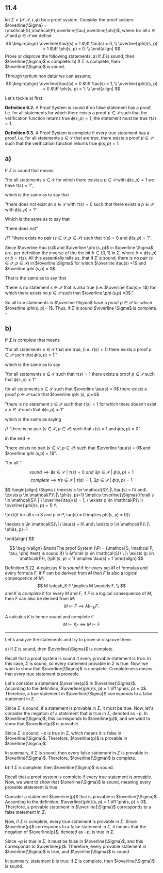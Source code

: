 

## 11.4
let $\Sigma = (\mathcal{S}, \mathcal{P}, \tau, \phi)$ be a proof system. Consider the proof system. $\overline{\Sigma} = (\mathcal{S},\mathcal{P},\overline{\tau},\overline{\phi})$, where for all $s\in\mathcal{S}$ and $p \in \mathcal{P}$ we define
$$
\begin{align}
\overline{\tau}(s) = 1 &\iff \tau(s) = 0, \\
\overline{\phi}(s, p) = 1 &\iff \phi(s, p) = 0. \\
\end{align}
$$
Prove or disprove the following statements.
a) If $\Sigma$ is sound, then $\overline{\Sigma}$ is complete.
b) If $\Sigma$ is complete, then $\overline{\Sigma}$ is sound.






Through tertium non datur we can assume;
$$
\begin{align}
\overline{\tau}(s) = 0 &\iff \tau(s) = 1, \\
\overline{\phi}(s, p) = 0 &\iff \phi(s, p) = 1. \\
\end{align}
$$


Let's tackle a) first. 


**Definition 6.2.**
A Proof System is sound if no false statement has a proof, i.e. for all statements for which there exists a proof $p \in \mathcal P$ such that the verification function returns true $\phi(s, p)=1$, the statement must be true $\tau(s)=1$.

**Definition 6.3.**
A Proof System is complete if every true statement has a proof, i.e. for all statements $s \in \mathcal S$ that are true, there exists a proof $p\in \mathcal P$ such that the verification function returns true $\phi(s,p) =1$.




## a)

If $\Sigma$ is sound that means

"for all statements $s \in \mathcal S$ for which there exists a $p \in \mathcal P$ with $\phi(s,p) = 1$ we have $\tau(s)=1$",

which is the same as to say that

"there does not exist an $s \in \mathcal S$ with $\tau(s) = 0$ such that there exists a $p \in \mathcal P$ with $\phi(s, p) =1$".

Which is the same as to say that 

"there does not"

//?
"there exists no pair $(s \in \mathcal S, p \in \mathcal P)$ such that $\tau(s) = 0$ and $\phi (s,p) = 1$".

Since $\overline \tau (s)$ and $\overline \phi (s, p)$ in $\overline \Sigma$ are, per definition the inverse of the the bit $b \in \{0, 1\}$ in $\Sigma$, where $b= \phi(s,p)$ or $b = \tau(s)$.
All this essentially tells us, that if $\Sigma$ is sound, there is no pair $(s \in \mathcal S, p \in \mathcal P)$ in $\overline \Sigma$ for which $\overline \tau(s) =1$ and $\overline \phi (s,p) = 0$.

That is the same as to say that

"there is no statement $s \in \mathcal S$  that is also true (i.e. $\overline \tau(s)= 1$) for which there exists no $p \in \mathcal P$ such that $\overline \phi (s,p) =0$."

So all true statements in $\overline \Sigma$ have a proof $p \in \mathcal P$ for which $\overline \phi(s, p)= 1$. Thus, if $\Sigma$ is sound $\overline \Sigma$ is complete.
$\square$



## b)

If $\Sigma$ is complete that means

"for all statements $s\in \mathcal S$ that are true, (i.e. $\tau(s)=1$) there exists a proof $p \in \mathcal P$ such that $\phi(s, p) = 1$."

which is the same as to say

"for all statements $s \in \mathcal S$ such that $\tau (s)= 1$ there exists a proof $p \in \mathcal P$ such that $\phi(s, p)= 1$"





for all statements $s \in \mathcal S$ such that $\overline \tau(s) = 0$ there exists a proof $p \in \mathcal P$ such that $\overline \phi (s, p)=0$ 



"there is no statement $s \in \mathcal S$ such that $\tau (s)=1$ for which there doesn't exist a $p \in \mathcal P$  such that $\phi(s, p)=1$"

which is the same as saying




//
"there is no pair ($s \in \mathcal S, p \in \mathcal P)$ such that $\tau(s)=1$ and $\phi(s, p) =0$"




in the end ->

"there exists no pair $(s \in \mathcal S, p \in \mathcal P)$ such that $\overline \tau(s) = 0$ and $\overline \phi (s,p) = 1$".






"for all "
























$$sound \implies \nexists  s \in \mathcal{S}\ |\ \tau(s) = 0\ and\ \exists p \in \mathcal{P}\ |\ \phi(s, p)=1
$$
$$
complete \implies \forall s \in \mathcal{S}\ | \ \tau(s) = 1, \ \exists p \in \mathcal{P}\ |\ \phi(s, p) = 1
$$





$$
\begin{align}
\Sigma ( \nexists  s \in \mathcal{S}\ |\ \tau(s) = 0\ and\ \exists p \in \mathcal{P}\ |\ \phi(s, p)=1) \implies  \overline{\Sigma}(\forall s \in \mathcal{S}\ | \ \overline{\tau}(s) = 1, \ \exists p \in \mathcal{P}\ |\ \overline{\phi}(s, p) = 1) \\\\

\text{if for all s in S and p in P, tau(s) = 0 implies phi(s, p) = 0}\\


\nexists  s \in \mathcal{S}\ |\ \tau(s) = 0\ and\ \exists p \in \mathcal{P}\ |\ \phi(s, p)=1

\end{align}
$$




$$
\begin{align}
&\text{The proof System }\Pi = (\mathcal S, \mathcal P, \tau, \phi) \text{ is sound if} \\
&\forall (s \in \mathcal{S}) \ |\ \exists (p \in \mathcal{P}), (\phi(s, p) = 1) \implies \tau(s) = 1
\end{align}
$$ 












Definition 6.22.
A calculus $K$ is *sound* if for every set $M$ of formulas and every formula $F$, if $F$ can be derived from $M$ then $F$ is also a logical consequence of $M$:
$$
M \vdash_K F \implies M \models F, \\
$$
and $K$ is *complete* if for every $M$ and $F$, if $F$ is a logical consequence of $M$, then $F$ can also be derived from $M$: 
$$
M \models F \implies M \vdash_K F.
$$

A calculus $K$ is hence sound and complete if
$$
M \vdash K_F \iff M \models F
$$







___

Let's analyze the statements and try to prove or disprove them:

a) If $\Sigma$ is sound, then $\overline{\Sigma}$ is complete.

Recall that a proof system is sound if every provable statement is true. In this case, $\Sigma$ is sound, so every statement provable in $\Sigma$ is true. Now, we want to show that $\overline{\Sigma}$ is complete. Completeness means that every true statement is provable.

Let's consider a statement $\overline{p}$ in $\overline{\Sigma}$. According to the definition, $\overline{\phi}(s, p) = 1 \iff \phi(s, p) = 0$. Therefore, a true statement in $\overline{\Sigma}$ corresponds to a false statement in $\Sigma$.

Since $\Sigma$ is sound, if a statement is provable in $\Sigma$, it must be true. Now, let's consider the negation of a statement that is true in $\Sigma$, denoted as $\neg p$. In $\overline{\Sigma}$, this corresponds to $\overline{p}$, and we want to show that $\overline{p}$ is provable.

Since $\Sigma$ is sound, $\neg p$ is true in $\Sigma$, which means it is false in $\overline{\Sigma}$. Therefore, $\overline{p}$ is provable in $\overline{\Sigma}$.

In summary, if $\Sigma$ is sound, then every false statement in $\Sigma$ is provable in $\overline{\Sigma}$. Therefore, $\overline{\Sigma}$ is complete.

b) If $\Sigma$ is complete, then $\overline{\Sigma}$ is sound.

Recall that a proof system is complete if every true statement is provable. Now, we want to show that $\overline{\Sigma}$ is sound, meaning every provable statement is true.

Consider a statement $\overline{p}$ that is provable in $\overline{\Sigma}$. According to the definition, $\overline{\phi}(s, p) = 1 \iff \phi(s, p) = 0$. Therefore, a provable statement in $\overline{\Sigma}$ corresponds to a false statement in $\Sigma$.

Now, if $\Sigma$ is complete, every true statement is provable in $\Sigma$. Since $\overline{p}$ corresponds to a false statement in $\Sigma$, it means that the negation of $\overline{p}$, denoted as $\neg p$, is true in $\Sigma$.

Since $\neg p$ is true in $\Sigma$, it must be false in $\overline{\Sigma}$, and this corresponds to $\overline{p}$. Therefore, every provable statement in $\overline{\Sigma}$ is true, and $\overline{\Sigma}$ is sound.

In summary, statement b is true: If $\Sigma$ is complete, then $\overline{\Sigma}$ is sound.
